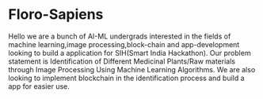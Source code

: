 # Floro-Sapiens
Hello we are a bunch of AI-ML undergrads interested in the fields of machine learning,image processing,block-chain and app-development looking to build a application for SIH(Smart India Hackathon).
Our problem statement is Identification of Different Medicinal Plants/Raw materials through Image Processing Using Machine Learning Algorithms.
We are also looking to implement blockchain in the identification process and build a app for easier use.
